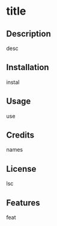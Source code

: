 # title

## Description
desc

<!-- ## {Table_of_Contents}
{ToC_Info} -->

## Installation
instal

## Usage
use

## Credits
names

## License
lsc

<!-- ## {Badges}
{Badges_Info} -->

## Features
feat

<!-- ## {How_to_Contribute}
{Contributions_Info}

## {Tests}
{Tests_Info} -->